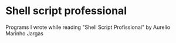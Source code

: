 # Shell script professional

Programs I wrote while reading "Shell Script Profissional" by Aurelio Marinho Jargas
